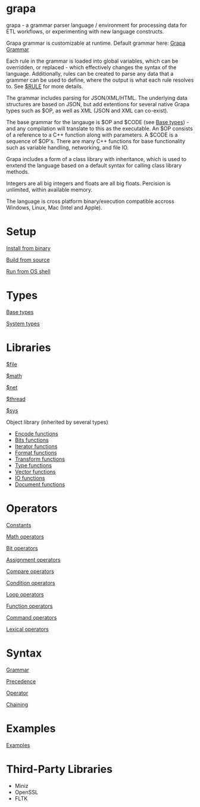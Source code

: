 
# grapa
grapa - a grammar parser language / environment for processing data for ETL workflows, or experimenting with new language constructs. 

Grapa grammar is customizable at runtime. Default grammar here: [Grapa Grammar](lib/grapa/$grapa.grc)

Each rule in the grammar is loaded into global variables, which can be overridden, or replaced - which effectively changes the syntax of the language. Additionally, rules can be created to parse any data that a grammer can be used to define, where the output is what each rule resolves to. See [$RULE](docs/type/RULE.md) for more details.

The grammar includes parsing for JSON/XML/HTML. The underlying data structures are based on JSON, but add extentions for several native Grapa types such as $OP, as well as XML (JSON and XML can co-exist). 

The base grammar for the langauge is $OP and $CODE (see [Base types](docs/BASETYPES.md)) - and any compilation will translate to this as the executable. An $OP consists of a reference to a C++ function along with parameters. A $CODE is a sequence of $OP's. There are many C++ functions for base functionality such as variable handling, networking, and file IO. 

Grapa includes a form of a class library with inheritance, which is used to enxtend the language based on a default syntax for calling class library methods.

Integers are all big integers and floats are all big floats. Percision is unlimited, within available memory. 

The language is cross platform binary/execution compatible accross Windows, Linux, Mac (Intel and Apple). 

# Setup
[Install from binary](docs/BINARY.md)

[Build from source](docs/BUILD.md)

[Run from OS shell](docs/RUN.md)

# Types
[Base types](docs/BASETYPES.md)

[System types](docs/SYSTYPES.md)

# Libraries
[$file](docs/sys/file.md)

[$math](docs/sys/math.md)

[$net](docs/sys/net.md)

[$thread](docs/sys/thread.md)

[$sys](docs/sys/sys.md)

Object library (inherited by several types)

- [Encode functions](docs/obj/encode.md)
- [Bits functions](docs/obj/bits.md)
- [Iterator functions](docs/obj/iterate.md)
- [Format functions](docs/obj/format.md)
- [Transform functions](docs/obj/transform.md)
- [Type functions](docs/obj/type.md)
- [Vector functions](docs/obj/vector.md)
- [IO functions](docs/obj/io.md)
- [Document functions](docs/obj/document.md)

# Operators
[Constants](docs/operators/constants.md)

[Math operators](docs/operators/math.md)

[Bit operators](docs/operators/bit.md)

[Assignment operators](docs/operators/assignment.md)

[Compare operators](docs/operators/compare.md)

[Condition operators](docs/operators/condition.md)

[Loop operators](docs/operators/loop.md)

[Function operators](docs/operators/function.md)

[Command operators](docs/operators/command.md)

[Lexical operators](docs/operators/lexical.md)

# Syntax
[Grammar](docs/syntax/grammar.md)

[Precedence](docs/syntax/precedence.md)

[Operator](docs/syntax/operator.md)

[Chaining](docs/syntax/chaining.md)

# Examples
[Examples](docs/EXAMPLES.md)

# Third-Party Libraries
* Miniz
* OpenSSL
* FLTK
